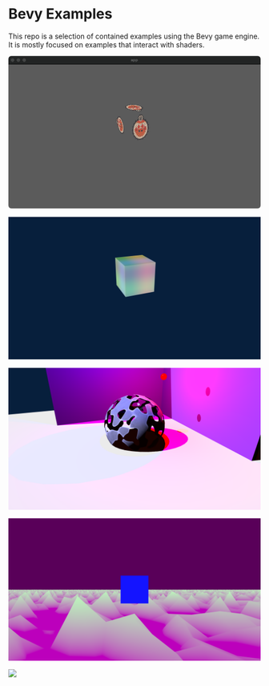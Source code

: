 # Bevy Examples

This repo is a selection of contained examples using the Bevy game engine. It is mostly focused on examples that interact with shaders.

![](examples/shader-test-001/readme/demo.png)

![](examples/shader-rgb-worldspace-cube/readme/demo.png)

![](examples/dissolve-sphere-standard-material-extensions/readme/demo.png)

![](examples/spacecraft-noiseland/readme/demo.png)

![](examples/cube-wave/readme/demo.gif)
